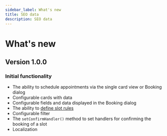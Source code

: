 ```yaml
---
sidebar_label: What's new
title: SEO data
description: SEO data
---
```


# What's new

## Version 1.0.0

### Initial functionality

-   The ability to schedule appointments via the single card view or Booking dialog
-   Configurable cards with data
-   Configurable fields and data displayed in the Booking dialog
-   The ability to [define slot rules](/guides/configuration#defining-slot-rules)
-   Configurable filter
-   The `setConfirmHandler()` method to set handlers for confirming the booking of a slot
-   Localization 
